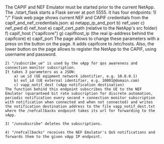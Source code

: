 The CAPIF and NEF Emulator must be started prior to the current NetApp.
The ./start_flask starts a Flask server at port 5555.
It has four endpoints:
	1) "/" Flask web page shows current NEF and CAPIF credentials from the capif_and_nef_credentials.json:
		a) netapp_ip_and_port
		b) nef_user
		c) nef_pwd
		d) nef_host
		e) capif_cert_path (relative to the NetApp's src folder)
		f) capif_host ("capifcore")
		g) capifhost_ip (the real ip-address behind the capifcore)
		e) capif_port
	The page allows to change these parameters with a press on the button on the page. It adds capifcore to /etc/hosts.
	Also, the lower button on the page allows to register the NetApp to the CAPIF, using username and password.
	
	2) "/subscribe_ue" is used by the vApp for qos awareness and connection monitor subscription.
	It takes 3 parameters as a JSON:
		a) ue_id (UE eqipment network identifier, e.g. 10.0.0.1)
		b) ext_id (UE external identifier, e.g. 10001@domain.com)
		c) vapp_notif_dest (vApp notification destination)
	The function behind this endpoint subscribes the UE to the NEF Emulator (quaranteed bit rate subscription for discrete automation, periodic notification every second + connection monitor subscription with notification when connected and when not connected) and writes the notification destination address to the file vapp_notif_dest.txt where the /nefcallbacks endpoint takes its url for forwarding to the vApp.
	
	3) "/unsubscribe" deletes the subscriptions.
	
	4) "/nefcallbacks" receives the NEF Emulator's QoS notifications and forwards them to the given vApp IP endpoint.
